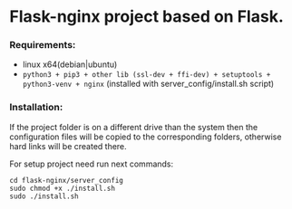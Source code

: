 # Flask-nginx project based on Flask.

### Requirements:
 - linux x64(debian|ubuntu)
 - `python3 + pip3 + other lib (ssl-dev + ffi-dev) + setuptools + python3-venv + nginx` (installed with server_config/install.sh script)

### Installation:

If the project folder is on a different drive than the system then the configuration files will be copied to the corresponding folders, 
otherwise hard links will be created there.

For setup project need run next commands:
```shell script
cd flask-nginx/server_config
sudo chmod +x ./install.sh
sudo ./install.sh
```